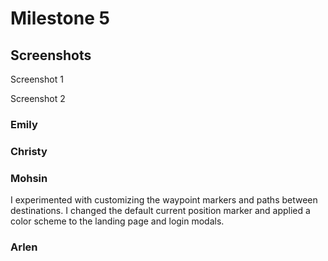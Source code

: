 # Milestone 5
## Screenshots

Screenshot 1

Screenshot 2

### Emily

### Christy

### Mohsin
I experimented with customizing the waypoint markers and paths between destinations. I changed the default current position marker and applied a color scheme to the landing page and login modals.

### Arlen
